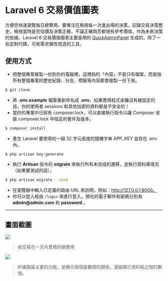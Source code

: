 # Laravel 6 交易價值圖表

方便您快速瀏覽每日總費用，要專注在檢視每一次進出場的決策，記錄交易決策歷史，檢視當時是否估價及決策正確，不論正確與否都很有參考價值，作為未來決策的依據。Laravel 6 交易價值圖表主要是用的 [QuickAdminPanel](https://quickadminpanel.com) 生成的，除了一些定制代碼，可依需求彈性改造的工具。

## 使用方式
- 把整個專案複製一份到你的電腦裡，這裡指的「內容」不是只有檔案，而是指所有整個專案的歷史紀錄、分支、標籤等內容都會複製一份下來。
```sh
$ git clone
```
- 將 __.env.example__ 檔案重新命名成 __.env__，如果應用程式金鑰沒有被設定的話，你的使用者 sessions 和其他加密的資料都是不安全的！
- 當你的專案中已經有 composer.lock，可以直接執行指令以讓 Composer 安裝 composer.lock 中指定的套件及版本。
```sh
$ composer install
```
- 產⽣ Laravel 要使用的一組 32 字元長度的隨機字串 APP_KEY 並存在 .env 內。
```sh
$ php artisan key:generate
```
- 執行 __Artisan__ 指令的 __migrate__ 來執行所有未完成的遷移，並執行資料庫填充（如果要測試的話）。
```sh
$ php artisan migrate --seed
```
- 在瀏覽器中輸入已定義的路由 URL 來訪問，例如：http://127.0.0.1:8000。
- 你可以登入經由 `/login` 來進行登入，預社的電子郵件和密碼分別為 __admin@admin.com__ 和 __password__ 。

----

## 畫面截圖
![](https://i.imgur.com/9VNkHRs.png)
> 各交易在一天內累積的總費用

![](https://i.imgur.com/NfKjdTf.png)
> 折線圖最主要的功能，是顯示兩個變數間的關係，還能顯示資料點之間的數值。
